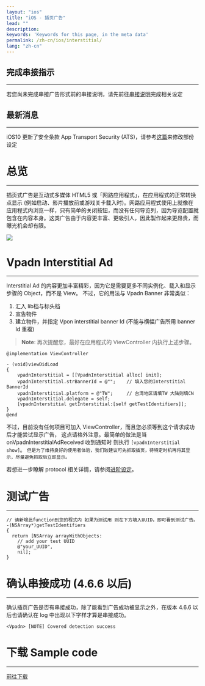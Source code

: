 ```yaml
---
layout: "ios"
title: "iOS - 插页广告"
lead: ""
description:
keywords: 'Keywords for this page, in the meta data'
permalink: /zh-cn/ios/interstitial/
lang: "zh-cn"
---
```

## 完成串接指示
---
若您尚未完成串接广告形式前的串接说明，请先前往[串接说明]完成相关设定

## 最新消息
---
iOS10 更新了安全条款 App Transport Security (ATS)，请参考[这篇]来修改部份设定

# 总览
---
插页式广告是互动式多媒体 HTML5 或「网路应用程式」，在应用程式的正常转换点显示 (例如启动、影片播放前或游戏关卡载入时)。网路应用程式使用上就像在应用程式内浏览一样，只有简单的关闭按钮，而没有任何导览列，因为导览配置就包含在内容本身。这类广告由于内容更丰富、更吸引人，因此製作起来更昂贵，而曝光机会却有限。

![]({{site.imgurl}}/Interstitial.png)

# Vpadn Interstitial Ad
---
Interstitial Ad 的内容更加丰富精彩，因为它是需要更多不同实例化、载入和显示步骤的 Object，而不是 View。
不过，它的用法与 Vpadn Banner 非常类似：

1. 汇入 lib档与标头档
2. 宣告物件
3. 建立物件，并指定 Vpon interstitial banner Id (不能与横幅广告所用 banner Id 重複)

> **Note**: 再次提醒您，最好在应用程式的 ViewController 内执行上述步骤。

```objc
@implementation ViewController

- (void)viewDidLoad
{
    vpadnInterstitial = [[VpadnInterstitial alloc] init];
    vpadnInterstitial.strBannerId = @"";    // 填入您的Interstitial BannerId
    vpadnInterstitial.platform = @"TW";     // 台湾地区请填TW 大陆则填CN
    vpadnInterstitial.delegate = self;
    [vpadnInterstitial getInterstitial:[self getTestIdentifiers]];
}
@end
```

不过，目前没有任何项目可加入 ViewController，而且您必须等到这个请求成功后才能尝试显示广告，
这点请格外注意。最简单的做法是当 onVpadnInterstitialAdReceived 收到通知时 则执行 `[vpadnInterstitial show]`。
`但是为了维持良好的使用者体验，我们较建议可先抓取插页，待特定时机再将其显示，尽量避免抓取后立即显示。`

若想进一步瞭解 protocol 相关详情，请参阅[进阶设定]。

# 测试广告
---

```objc
// 请新增此function到您的程式内 如果为测试用 则在下方填入UUID，即可看到测试广告。
-(NSArray*)getTestIdentifiers
{
  return [NSArray arrayWithObjects:
    // add your test UUID
    @"your_UUID",
    nil];
}
```

# 确认串接成功 (4.6.6 以后)
---
确认插页广告是否有串接成功，除了能看到广告成功被显示之外，在版本 4.6.6 以后也请确认在 log 中出现以下字样才算是串接成功。

`<Vpadn> [NOTE] Covered detection success`

# 下载 Sample code
---
[前往下载][1]
<br>


[串接说明]: ../integration-guide/
[进阶设定]: ../advanced/
[1]: ../download/
[这篇]: {{site.baseurl}}/zh-cn/ios/latest-news/ios9ats/
